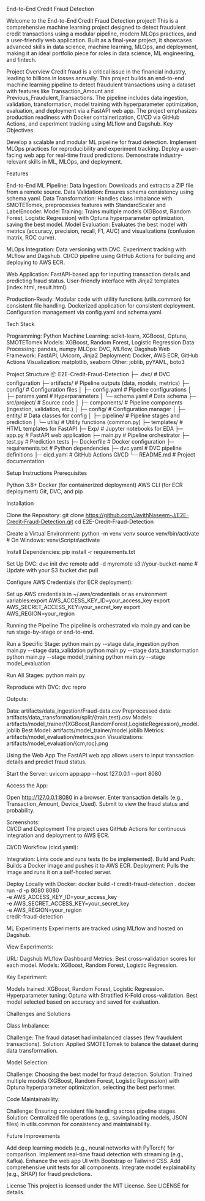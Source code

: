 End-to-End Credit Fraud Detection
 
Welcome to the End-to-End Credit Fraud Detection project! This is a comprehensive machine learning project designed to detect fraudulent credit transactions using a modular pipeline, modern MLOps practices, and a user-friendly web application. Built as a final-year project, it showcases advanced skills in data science, machine learning, MLOps, and deployment, making it an ideal portfolio piece for roles in data science, ML engineering, and fintech.


Project Overview
Credit fraud is a critical issue in the financial industry, leading to billions in losses annually. This project builds an end-to-end machine learning pipeline to detect fraudulent transactions using a dataset with features like Transaction_Amount and Previous_Fraudulent_Transactions. The pipeline includes data ingestion, validation, transformation, model training with hyperparameter optimization, evaluation, and deployment via a FastAPI web app. The project emphasizes production readiness with Docker containerization, CI/CD via GitHub Actions, and experiment tracking using MLflow and Dagshub.
Key Objectives:

Develop a scalable and modular ML pipeline for fraud detection.
Implement MLOps practices for reproducibility and experiment tracking.
Deploy a user-facing web app for real-time fraud predictions.
Demonstrate industry-relevant skills in ML, MLOps, and deployment.

Features

End-to-End ML Pipeline:
Data Ingestion: Downloads and extracts a ZIP file from a remote source.
Data Validation: Ensures schema consistency using schema.yaml.
Data Transformation: Handles class imbalance with SMOTETomek, preprocesses features with StandardScaler and LabelEncoder.
Model Training: Trains multiple models (XGBoost, Random Forest, Logistic Regression) with Optuna hyperparameter optimization, saving the best model.
Model Evaluation: Evaluates the best model with metrics (accuracy, precision, recall, F1, AUC) and visualizations (confusion matrix, ROC curve).


MLOps Integration:
Data versioning with DVC.
Experiment tracking with MLflow and Dagshub.
CI/CD pipeline using GitHub Actions for building and deploying to AWS ECR.


Web Application:
FastAPI-based app for inputting transaction details and predicting fraud status.
User-friendly interface with Jinja2 templates (index.html, result.html).


Production-Ready:
Modular code with utility functions (utils.common) for consistent file handling.
Dockerized application for consistent deployment.
Configuration management via config.yaml and schema.yaml.



Tech Stack

Programming: Python
Machine Learning: scikit-learn, XGBoost, Optuna, SMOTETomek
Models: XGBoost, Random Forest, Logistic Regression
Data Processing: pandas, numpy
MLOps: DVC, MLflow, Dagshub
Web Framework: FastAPI, Uvicorn, Jinja2
Deployment: Docker, AWS ECR, GitHub Actions
Visualization: matplotlib, seaborn
Other: joblib, pyYAML, boto3

Project Structure
📦 E2E-Credit-Fraud-Detection
├─ .dvc/                  # DVC configuration
├─ artifacts/             # Pipeline outputs (data, models, metrics)
├─ config/                # Configuration files
│  ├─ config.yaml        # Pipeline configurations
│  ├─ params.yaml        # Hyperparameters
│  └─ schema.yaml        # Data schema
├─ src/project/           # Source code
│  ├─ components/        # Pipeline components (ingestion, validation, etc.)
│  ├─ config/            # Configuration manager
│  ├─ entity/            # Data classes for config
│  ├─ pipeline/          # Pipeline stages and prediction
│  └─ utils/             # Utility functions (common.py)
├─ templates/             # HTML templates for FastAPI
├─ Exp/                   # Jupyter notebooks for EDA
├─ app.py                 # FastAPI web application
├─ main.py                # Pipeline orchestrator
├─ test.py                # Prediction tests
├─ Dockerfile             # Docker configuration
├─ requirements.txt       # Python dependencies
├─ dvc.yaml               # DVC pipeline definitions
├─ cicd.yaml              # GitHub Actions CI/CD
└─ README.md              # Project documentation

Setup Instructions
Prerequisites

Python 3.8+
Docker (for containerized deployment)
AWS CLI (for ECR deployment)
Git, DVC, and pip

Installation

Clone the Repository:
git clone https://github.com/JavithNaseem-J/E2E-Credit-Fraud-Detection.git
cd E2E-Credit-Fraud-Detection


Create a Virtual Environment:
python -m venv venv
source venv/bin/activate  # On Windows: venv\Scripts\activate


Install Dependencies:
pip install -r requirements.txt


Set Up DVC:
dvc init
dvc remote add -d myremote s3://your-bucket-name  # Update with your S3 bucket
dvc pull


Configure AWS Credentials (for ECR deployment):

Set up AWS credentials in ~/.aws/credentials or as environment variables:export AWS_ACCESS_KEY_ID=your_access_key
export AWS_SECRET_ACCESS_KEY=your_secret_key
export AWS_REGION=your_region





Running the Pipeline
The pipeline is orchestrated via main.py and can be run stage-by-stage or end-to-end.

Run a Specific Stage:
python main.py --stage data_ingestion
python main.py --stage data_validation
python main.py --stage data_transformation
python main.py --stage model_training
python main.py --stage model_evaluation


Run All Stages:
python main.py


Reproduce with DVC:
dvc repro



Outputs:

Data: artifacts/data_ingestion/Fraud-data.csv
Preprocessed data: artifacts/data_transformation/split/{train,test}.csv
Models: artifacts/model_trainer/{XGBoost,RandomForest,LogisticRegression}_model.joblib
Best Model: artifacts/model_trainer/model.joblib
Metrics: artifacts/model_evaluation/metrics.json
Visualizations: artifacts/model_evaluation/{cm,roc}.png

Using the Web App
The FastAPI web app allows users to input transaction details and predict fraud status.

Start the Server:
uvicorn app:app --host 127.0.0.1 --port 8080


Access the App:

Open http://127.0.0.1:8080 in a browser.
Enter transaction details (e.g., Transaction_Amount, Device_Used).
Submit to view the fraud status and probability.



Screenshots:  
CI/CD and Deployment
The project uses GitHub Actions for continuous integration and deployment to AWS ECR.

CI/CD Workflow (cicd.yaml):

Integration: Lints code and runs tests (to be implemented).
Build and Push: Builds a Docker image and pushes it to AWS ECR.
Deployment: Pulls the image and runs it on a self-hosted server.


Deploy Locally with Docker:
docker build -t credit-fraud-detection .
docker run -d -p 8080:8080 \
  -e AWS_ACCESS_KEY_ID=your_access_key \
  -e AWS_SECRET_ACCESS_KEY=your_secret_key \
  -e AWS_REGION=your_region \
  credit-fraud-detection



ML Experiments
Experiments are tracked using MLflow and hosted on Dagshub.

View Experiments:

URL: Dagshub MLflow Dashboard
Metrics: Best cross-validation scores for each model.
Models: XGBoost, Random Forest, Logistic Regression.


Key Experiment:

Models trained: XGBoost, Random Forest, Logistic Regression.
Hyperparameter tuning: Optuna with Stratified K-Fold cross-validation.
Best model selected based on accuracy and saved for evaluation.



Challenges and Solutions

Class Imbalance:

Challenge: The fraud dataset had imbalanced classes (few fraudulent transactions).
Solution: Applied SMOTETomek to balance the dataset during data transformation.


Model Selection:

Challenge: Choosing the best model for fraud detection.
Solution: Trained multiple models (XGBoost, Random Forest, Logistic Regression) with Optuna hyperparameter optimization, selecting the best performer.


Code Maintainability:

Challenge: Ensuring consistent file handling across pipeline stages.
Solution: Centralized file operations (e.g., saving/loading models, JSON files) in utils.common for consistency and maintainability.


Future Improvements

Add deep learning models (e.g., neural networks with PyTorch) for comparison.
Implement real-time fraud detection with streaming (e.g., Kafka).
Enhance the web app UI with Bootstrap or Tailwind CSS.
Add comprehensive unit tests for all components.
Integrate model explainability (e.g., SHAP) for fraud predictions.


License
This project is licensed under the MIT License. See LICENSE for details.
